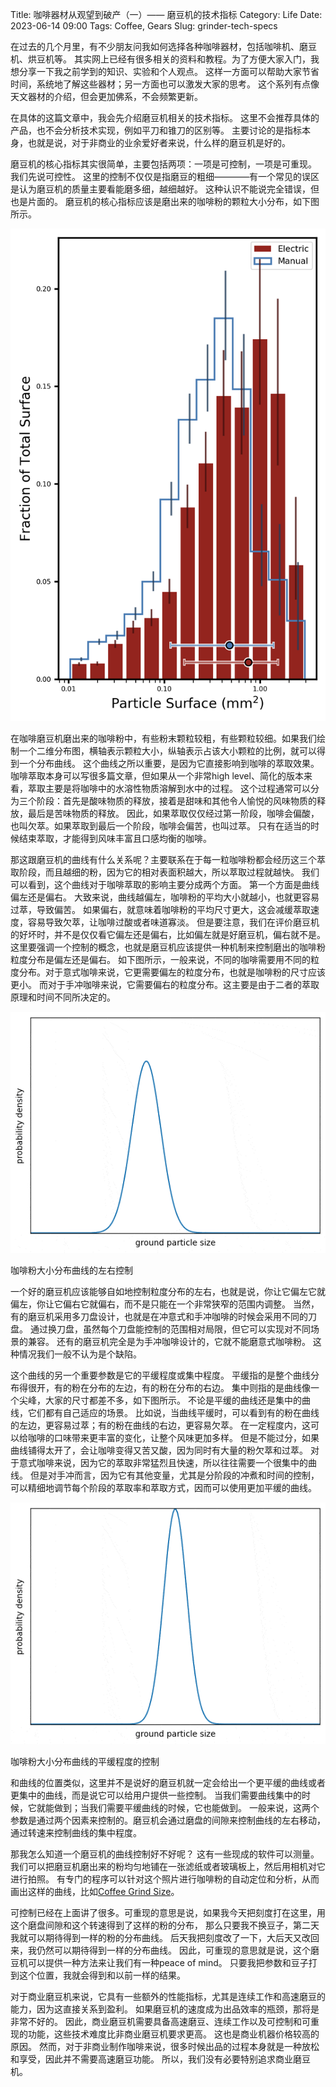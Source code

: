 Title: 咖啡器材从观望到破产（一）—— 磨豆机的技术指标
Category: Life
Date: 2023-06-14 09:00
Tags: Coffee, Gears
Slug: grinder-tech-specs

在过去的几个月里，有不少朋友问我如何选择各种咖啡器材，包括咖啡机、磨豆机、烘豆机等。
其实网上已经有很多相关的资料和教程。为了方便大家入门，我想分享一下我之前学到的知识、实验和个人观点。
这样一方面可以帮助大家节省时间，系统地了解这些器材；另一方面也可以激发大家的思考。
这个系列有点像天文器材的介绍，但会更加佛系，不会频繁更新。

在具体的这篇文章中，我会先介绍磨豆机相关的技术指标。
这里不会推荐具体的产品，也不会分析技术实现，例如平刀和锥刀的区别等。
主要讨论的是指标本身，也就是说，对于非商业的业余爱好者来说，什么样的磨豆机是好的。

磨豆机的核心指标其实很简单，主要包括两项：一项是可控制，一项是可重现。
我们先说可控性。
这里的控制不仅仅是指磨豆的粗细————有一个常见的误区是认为磨豆机的质量主要看能磨多细，越细越好。
这种认识不能说完全错误，但也是片面的。
磨豆机的核心指标应该是磨出来的咖啡粉的颗粒大小分布，如下图所示。

![coffee ground size distribution](images/hg1-quality.png)

在咖啡磨豆机磨出来的咖啡粉中，有些粉末颗粒较粗，有些颗粒较细。如果我们绘制一个二维分布图，横轴表示颗粒大小，纵轴表示占该大小颗粒的比例，就可以得到一个分布曲线。
这个曲线之所以重要，是因为它直接影响到咖啡的萃取效果。
咖啡萃取本身可以写很多篇文章，但如果从一个非常high level、简化的版本来看，萃取主要是将咖啡中的水溶性物质溶解到水中的过程。
这个过程通常可以分为三个阶段：首先是酸味物质的释放，接着是甜味和其他令人愉悦的风味物质的释放，最后是苦味物质的释放。
因此，如果萃取仅仅经过第一阶段，咖啡会偏酸，也叫欠萃。如果萃取到最后一个阶段，咖啡会偏苦，也叫过萃。
只有在适当的时候结束萃取，才能得到风味丰富且口感均衡的咖啡。

那这跟磨豆机的曲线有什么关系呢？主要联系在于每一粒咖啡粉都会经历这三个萃取阶段，而且越细的粉，因为它的相对表面积越大，所以萃取过程就越快。
我们可以看到，这个曲线对于咖啡萃取的影响主要分成两个方面。
第一个方面是曲线偏左还是偏右。
大致来说，曲线越偏左，咖啡粉的平均大小就越小，也就更容易过萃，导致偏苦。
如果偏右，就意味着咖啡粉的平均尺寸更大，这会减缓萃取速度，容易导致欠萃，让咖啡过酸或者味道寡淡。
但是要注意，我们在评价磨豆机的好坏时，并不是仅仅看它偏左还是偏右，比如偏左就是好磨豆机，偏右就不是。
这里要强调一个控制的概念，也就是磨豆机应该提供一种机制来控制磨出的咖啡粉粒度分布是偏左还是偏右。
如下图所示，一般来说，不同的咖啡需要用不同的粒度分布。对于意式咖啡来说，它更需要偏左的粒度分布，也就是咖啡粉的尺寸应该更小。
而对于手冲咖啡来说，它需要偏右的粒度分布。这主要是由于二者的萃取原理和时间不同所决定的。

![Curve shifting left and right](images/coffee_grinder_mean.gif)

咖啡粉大小分布曲线的左右控制

一个好的磨豆机应该能够自如地控制粒度分布的左右，也就是说，你让它偏左它就偏左，你让它偏右它就偏右，而不是只能在一个非常狭窄的范围内调整。
当然，有的磨豆机采用多刀盘设计，也就是在冲意式和手冲咖啡的时候会采用不同的刀盘。
通过换刀盘，虽然每个刀盘能控制的范围相对局限，但它可以实现对不同场景的兼容。
还有的磨豆机完全是为手冲咖啡设计的，它就不能磨意式咖啡粉。
这种情况我们一般不认为是个缺陷。

这个曲线的另一个重要参数是它的平缓程度或集中程度。
平缓指的是整个曲线分布得很开，有的粉在分布的左边，有的粉在分布的右边。
集中则指的是曲线像一个尖峰，大家的尺寸都差不多，如下图所示。
不论是平缓的曲线还是集中的曲线，它们都有自己适应的场景。
比如说，当曲线平缓时，可以看到有的粉在曲线的左边，更容易过萃；有的粉在曲线的右边，更容易欠萃。
在一定程度内，这可以给咖啡的口味带来更丰富的变化，让整个风味更加多样。
但是不能过分，如果曲线铺得太开了，会让咖啡变得又苦又酸，因为同时有大量的粉欠萃和过萃。
对于意式咖啡来说，因为它的萃取非常猛烈且快速，所以往往需要一个很集中的曲线。
但是对手冲而言，因为它有其他变量，尤其是分阶段的冲煮和时间的控制，可以精细地调节每个阶段的萃取率和萃取方式，因而可以使用更加平缓的曲线。

![Curve changing standard deviation](images/coffee_grinder_std.gif)

咖啡粉大小分布曲线的平缓程度的控制

和曲线的位置类似，这里并不是说好的磨豆机就一定会给出一个更平缓的曲线或者更集中的曲线，而是说它可以给用户提供一些控制。
当我们需要曲线集中的时候，它就能做到；当我们需要平缓曲线的时候，它也能做到。
一般来说，这两个参数是通过两个因素来控制的。磨豆机会通过磨盘的间隙来控制曲线的左右移动，通过转速来控制曲线的集中程度。

那我怎么知道一个磨豆机的曲线控制好不好呢？
这有一些现成的软件可以测量。
我们可以把磨豆机磨出来的粉均匀地铺在一张滤纸或者玻璃板上，然后用相机对它进行拍照。
有专门的程序可以针对这个照片进行咖啡粉的自动定位和分析，从而画出这样的曲线，比如[Coffee Grind Size](https://github.com/jgagneastro/coffeegrindsize)。

可控制已经在上面讲了很多。可重现的意思是说，如果我今天把刻度打在这里，用这个磨盘间隙和这个转速得到了这样的粉的分布，
那么只要我不换豆子，第二天我就可以期待得到一样的粉的分布曲线。
后天我把刻度改了一下，大后天又改回来，我仍然可以期待得到一样的分布曲线。
因此，可重现的意思就是说，这个磨豆机可以提供一种方法来让我们有一种peace of mind。
只要我把参数和豆子打到这个位置，我就会得到和以前一样的结果。

对于商业磨豆机来说，它具有一些额外的性能指标，尤其是连续工作和高速磨豆的能力，因为这直接关系到盈利。
如果磨豆机的速度成为出品效率的瓶颈，那将是非常不好的。
因此，商业磨豆机需要具备高速磨豆、连续工作以及可控制和可重现的功能，这些技术难度比非商业磨豆机要求更高。
这也是商业机器价格较高的原因。
然而，对于非商业制作咖啡来说，很多时候出品的过程本身就是一种放松和享受，因此并不需要高速磨豆功能。
所以，我们没有必要特别追求商业磨豆机。